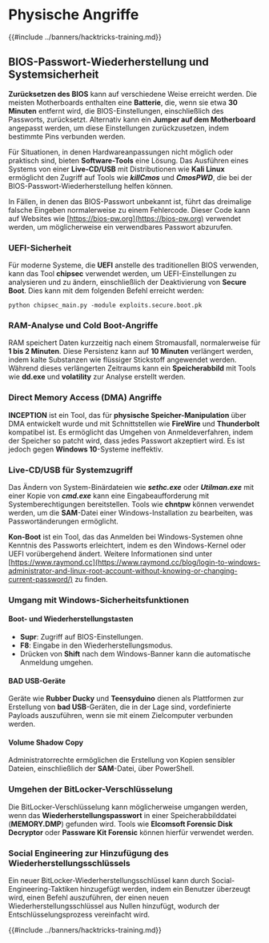 # Physische Angriffe

{{#include ../banners/hacktricks-training.md}}

## BIOS-Passwort-Wiederherstellung und Systemsicherheit

**Zurücksetzen des BIOS** kann auf verschiedene Weise erreicht werden. Die meisten Motherboards enthalten eine **Batterie**, die, wenn sie etwa **30 Minuten** entfernt wird, die BIOS-Einstellungen, einschließlich des Passworts, zurücksetzt. Alternativ kann ein **Jumper auf dem Motherboard** angepasst werden, um diese Einstellungen zurückzusetzen, indem bestimmte Pins verbunden werden.

Für Situationen, in denen Hardwareanpassungen nicht möglich oder praktisch sind, bieten **Software-Tools** eine Lösung. Das Ausführen eines Systems von einer **Live-CD/USB** mit Distributionen wie **Kali Linux** ermöglicht den Zugriff auf Tools wie **_killCmos_** und **_CmosPWD_**, die bei der BIOS-Passwort-Wiederherstellung helfen können.

In Fällen, in denen das BIOS-Passwort unbekannt ist, führt das dreimalige falsche Eingeben normalerweise zu einem Fehlercode. Dieser Code kann auf Websites wie [https://bios-pw.org](https://bios-pw.org) verwendet werden, um möglicherweise ein verwendbares Passwort abzurufen.

### UEFI-Sicherheit

Für moderne Systeme, die **UEFI** anstelle des traditionellen BIOS verwenden, kann das Tool **chipsec** verwendet werden, um UEFI-Einstellungen zu analysieren und zu ändern, einschließlich der Deaktivierung von **Secure Boot**. Dies kann mit dem folgenden Befehl erreicht werden:

`python chipsec_main.py -module exploits.secure.boot.pk`

### RAM-Analyse und Cold Boot-Angriffe

RAM speichert Daten kurzzeitig nach einem Stromausfall, normalerweise für **1 bis 2 Minuten**. Diese Persistenz kann auf **10 Minuten** verlängert werden, indem kalte Substanzen wie flüssiger Stickstoff angewendet werden. Während dieses verlängerten Zeitraums kann ein **Speicherabbild** mit Tools wie **dd.exe** und **volatility** zur Analyse erstellt werden.

### Direct Memory Access (DMA) Angriffe

**INCEPTION** ist ein Tool, das für **physische Speicher-Manipulation** über DMA entwickelt wurde und mit Schnittstellen wie **FireWire** und **Thunderbolt** kompatibel ist. Es ermöglicht das Umgehen von Anmeldeverfahren, indem der Speicher so patcht wird, dass jedes Passwort akzeptiert wird. Es ist jedoch gegen **Windows 10**-Systeme ineffektiv.

### Live-CD/USB für Systemzugriff

Das Ändern von System-Binärdateien wie **_sethc.exe_** oder **_Utilman.exe_** mit einer Kopie von **_cmd.exe_** kann eine Eingabeaufforderung mit Systemberechtigungen bereitstellen. Tools wie **chntpw** können verwendet werden, um die **SAM**-Datei einer Windows-Installation zu bearbeiten, was Passwortänderungen ermöglicht.

**Kon-Boot** ist ein Tool, das das Anmelden bei Windows-Systemen ohne Kenntnis des Passworts erleichtert, indem es den Windows-Kernel oder UEFI vorübergehend ändert. Weitere Informationen sind unter [https://www.raymond.cc](https://www.raymond.cc/blog/login-to-windows-administrator-and-linux-root-account-without-knowing-or-changing-current-password/) zu finden.

### Umgang mit Windows-Sicherheitsfunktionen

#### Boot- und Wiederherstellungstasten

- **Supr**: Zugriff auf BIOS-Einstellungen.
- **F8**: Eingabe in den Wiederherstellungsmodus.
- Drücken von **Shift** nach dem Windows-Banner kann die automatische Anmeldung umgehen.

#### BAD USB-Geräte

Geräte wie **Rubber Ducky** und **Teensyduino** dienen als Plattformen zur Erstellung von **bad USB**-Geräten, die in der Lage sind, vordefinierte Payloads auszuführen, wenn sie mit einem Zielcomputer verbunden werden.

#### Volume Shadow Copy

Administratorrechte ermöglichen die Erstellung von Kopien sensibler Dateien, einschließlich der **SAM**-Datei, über PowerShell.

### Umgehen der BitLocker-Verschlüsselung

Die BitLocker-Verschlüsselung kann möglicherweise umgangen werden, wenn das **Wiederherstellungspasswort** in einer Speicherabbilddatei (**MEMORY.DMP**) gefunden wird. Tools wie **Elcomsoft Forensic Disk Decryptor** oder **Passware Kit Forensic** können hierfür verwendet werden.

### Social Engineering zur Hinzufügung des Wiederherstellungsschlüssels

Ein neuer BitLocker-Wiederherstellungsschlüssel kann durch Social-Engineering-Taktiken hinzugefügt werden, indem ein Benutzer überzeugt wird, einen Befehl auszuführen, der einen neuen Wiederherstellungsschlüssel aus Nullen hinzufügt, wodurch der Entschlüsselungsprozess vereinfacht wird.

{{#include ../banners/hacktricks-training.md}}

